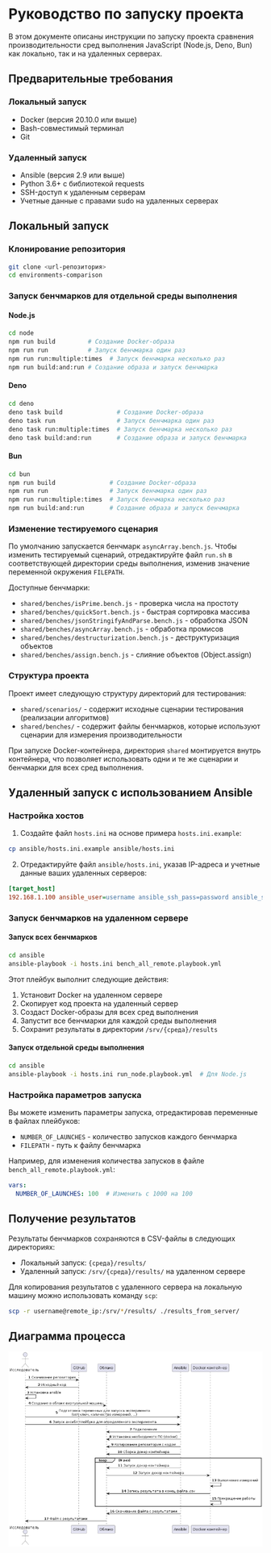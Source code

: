 # Руководство по запуску проекта

В этом документе описаны инструкции по запуску проекта сравнения производительности сред выполнения JavaScript (Node.js, Deno, Bun) как локально, так и на удаленных серверах.

## Предварительные требования

### Локальный запуск

- Docker (версия 20.10.0 или выше)
- Bash-совместимый терминал
- Git

### Удаленный запуск

- Ansible (версия 2.9 или выше)
- Python 3.6+ с библиотекой requests
- SSH-доступ к удаленным серверам
- Учетные данные с правами sudo на удаленных серверах

## Локальный запуск

### Клонирование репозитория

```bash
git clone <url-репозитория>
cd environments-comparison
```

### Запуск бенчмарков для отдельной среды выполнения

#### Node.js

```bash
cd node
npm run build         # Создание Docker-образа
npm run run           # Запуск бенчмарка один раз
npm run run:multiple:times  # Запуск бенчмарка несколько раз
npm run build:and:run # Создание образа и запуск бенчмарка
```

#### Deno

```bash
cd deno
deno task build               # Создание Docker-образа
deno task run                 # Запуск бенчмарка один раз
deno task run:multiple:times  # Запуск бенчмарка несколько раз
deno task build:and:run       # Создание образа и запуск бенчмарка
```

#### Bun

```bash
cd bun
npm run build               # Создание Docker-образа
npm run run                 # Запуск бенчмарка один раз
npm run run:multiple:times  # Запуск бенчмарка несколько раз
npm run build:and:run       # Создание образа и запуск бенчмарка
```

### Изменение тестируемого сценария

По умолчанию запускается бенчмарк `asyncArray.bench.js`. Чтобы изменить тестируемый сценарий, отредактируйте файл `run.sh` в соответствующей директории среды выполнения, изменив значение переменной окружения `FILEPATH`.

Доступные бенчмарки:
- `shared/benches/isPrime.bench.js` - проверка числа на простоту
- `shared/benches/quickSort.bench.js` - быстрая сортировка массива
- `shared/benches/jsonStringifyAndParse.bench.js` - обработка JSON
- `shared/benches/asyncArray.bench.js` - обработка промисов
- `shared/benches/destructurization.bench.js` - деструктуризация объектов
- `shared/benches/assign.bench.js` - слияние объектов (Object.assign)

### Структура проекта

Проект имеет следующую структуру директорий для тестирования:

- `shared/scenarios/` - содержит исходные сценарии тестирования (реализации алгоритмов)
- `shared/benches/` - содержит файлы бенчмарков, которые используют сценарии для измерения производительности

При запуске Docker-контейнера, директория `shared` монтируется внутрь контейнера, что позволяет использовать одни и те же сценарии и бенчмарки для всех сред выполнения.

## Удаленный запуск с использованием Ansible

### Настройка хостов

1. Создайте файл `hosts.ini` на основе примера `hosts.ini.example`:

```bash
cp ansible/hosts.ini.example ansible/hosts.ini
```

2. Отредактируйте файл `ansible/hosts.ini`, указав IP-адреса и учетные данные ваших удаленных серверов:

```ini
[target_host]
192.168.1.100 ansible_user=username ansible_ssh_pass=password ansible_sudo_pass=sudo_password
```

### Запуск бенчмарков на удаленном сервере

#### Запуск всех бенчмарков

```bash
cd ansible
ansible-playbook -i hosts.ini bench_all_remote.playbook.yml
```

Этот плейбук выполнит следующие действия:
1. Установит Docker на удаленном сервере
2. Скопирует код проекта на удаленный сервер
3. Создаст Docker-образы для всех сред выполнения
4. Запустит все бенчмарки для каждой среды выполнения
5. Сохранит результаты в директории `/srv/{среда}/results`

#### Запуск отдельной среды выполнения

```bash
cd ansible
ansible-playbook -i hosts.ini run_node.playbook.yml  # Для Node.js
```

### Настройка параметров запуска

Вы можете изменить параметры запуска, отредактировав переменные в файлах плейбуков:

- `NUMBER_OF_LAUNCHES` - количество запусков каждого бенчмарка
- `FILEPATH` - путь к файлу бенчмарка

Например, для изменения количества запусков в файле `bench_all_remote.playbook.yml`:

```yaml
vars:
  NUMBER_OF_LAUNCHES: 100  # Изменить с 1000 на 100
```

## Получение результатов

Результаты бенчмарков сохраняются в CSV-файлы в следующих директориях:

- Локальный запуск: `{среда}/results/`
- Удаленный запуск: `/srv/{среда}/results/` на удаленном сервере

Для копирования результатов с удаленного сервера на локальную машину можно использовать команду `scp`:

```bash
scp -r username@remote_ip:/srv/*/results/ ./results_from_server/
```

## Диаграмма процесса

![experiment-process-diagram](./assets/process-diagram.png)